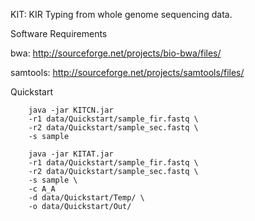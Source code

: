 KIT: KIR Typing from whole genome sequencing data. 

Software Requirements 

bwa: http://sourceforge.net/projects/bio-bwa/files/ 

samtools: http://sourceforge.net/projects/samtools/files/

Quickstart

		java -jar KITCN.jar
        -r1 data/Quickstart/sample_fir.fastq \
        -r2 data/Quickstart/sample_sec.fastq \
        -s sample
        
		java -jar KITAT.jar
        -r1 data/Quickstart/sample_fir.fastq \
        -r2 data/Quickstart/sample_sec.fastq \
        -s sample \
        -c A_A
        -d data/Quickstart/Temp/ \
        -o data/Quickstart/Out/





